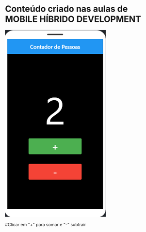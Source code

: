# Conteúdo criado nas aulas de MOBILE HÍBRIDO DEVELOPMENT
![PRINT!](AppContador.png)

#Clicar em "+" para somar e "-" subtrair
